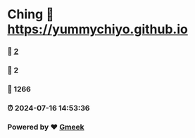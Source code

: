 # Ching :link: https://yummychiyo.github.io 
### :page_facing_up: [2](https://yummychiyo.github.io/tag.html) 
### :speech_balloon: 2 
### :hibiscus: 1266 
### :alarm_clock: 2024-07-16 14:53:36 
### Powered by :heart: [Gmeek](https://github.com/Meekdai/Gmeek)
